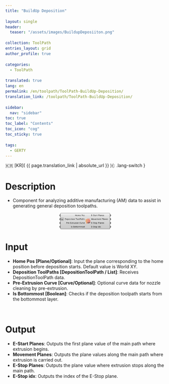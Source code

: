 ```yaml
---
title: "BuildUp Deposition"

layout: single
header:
  teaser: "/assets/images/BuildupDeposiiton.png"

collection: ToolPath
entries_layout: grid
author_profile: true

categories:
  - ToolPath

translated: true
lang: en
permalink: /en/toolpath/ToolPath-BuildUp-Deposition/
translation_link: /toolpath/ToolPath-BuildUp-Deposition/

sidebar:
  nav: "sidebar"
toc: true
toc_label: "Contents"
toc_icon: "cog"
toc_sticky: true

tags: 
  - GERTY
---
```


:kr: [KR]( {{ page.translation_link | absolute_url }} ){: .lang-switch }

# Description

* Component for analyzing additive manufacturing (AM) data to assist in generating general deposition toolpaths.

<p align="center">  <img src="/assets/images/BuildupDeposiiton.png" align="center" width="32%"></p>

# Input

* **Home Pos [Plane/Optional]**: Input the plane corresponding to the home position before deposition starts. Default value is World XY.
* **Deposition ToolPaths [DepositionToolPath / List]**: Receives DepositionToolPath data.
* **Pre-Extrusion Curve [Curve/Optional]**: Optional curve data for nozzle cleaning by pre-extrusion.
* **Is Bottommost [Boolean]**: Checks if the deposition toolpath starts from the bottommost layer.

<br>

# Output

* **E-Start Planes**: Outputs the first plane value of the main path where extrusion begins.
* **Movement Planes**: Outputs the plane values along the main path where extrusion is carried out.
* **E-Stop Planes**: Outputs the plane value where extrusion stops along the main path.
* **E-Stop idx**: Outputs the index of the E-Stop plane.